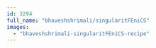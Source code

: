 ```yaml
---
id: 3294
full_name: "bhaveshshrimali/singularitFEniCS"
images: 
  - "bhaveshshrimali-singularitFEniCS-recipe"
---
```

